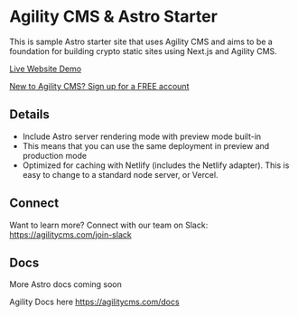# Agility CMS & Astro Starter

This is sample Astro starter site that uses Agility CMS and aims to be a foundation for building crypto static sites using Next.js and Agility CMS.

[Live Website Demo](https://agility-astro-starter.netlify.app/)

[New to Agility CMS? Sign up for a FREE account](https://agilitycms.com/free)

## Details

- Include Astro server rendering mode with preview mode built-in
- This means that you can use the same deployment in preview and production mode
- Optimized for caching with Netlify (includes the Netlify adapter). This is easy to change to a standard node server, or Vercel.

## Connect

Want to learn more? Connect with our team on Slack: https://agilitycms.com/join-slack

## Docs

More Astro docs coming soon

Agility Docs here
https://agilitycms.com/docs
